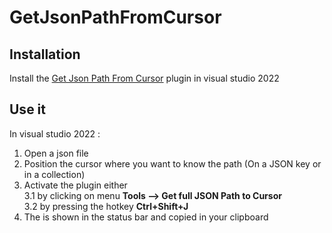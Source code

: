 # GetJsonPathFromCursor

## Installation
Install the [Get Json Path From Cursor](https://marketplace.visualstudio.com/items?itemName=CodingSeb.GetJsonPathFromCursor) plugin in visual studio 2022

## Use it
In visual studio 2022 : 
1. Open a json file
2. Position the cursor where you want to know the path (On a JSON key or in a collection)
3. Activate the plugin either  
  3.1 by clicking on menu **Tools --> Get full JSON Path to Cursor**  
  3.2 by pressing the hotkey **Ctrl+Shift+J**  
4. The is shown in the status bar and copied in your clipboard
